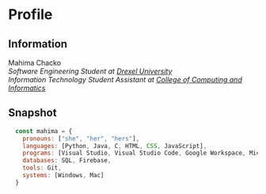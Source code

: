 # Profile

## Information
Mahima Chacko\
*Software Engineering Student at [Drexel University](https://drexel.edu/)*\
*Information Technology Student Assistant at [College of Computing and Informatics](https://drexel.edu/cci/)*


## Snapshot
``` javascript
  const mahima = {
    pronouns: ["she", "her", "hers"],
    languages: [Python, Java, C, HTML, CSS, JavaScript],
    programs: [Visual Studio, Visual Studio Code, Google Workspace, Microsoft Office, Notion],
    databases: SQL, Firebase,
    tools: Git,
    systems: [Windows, Mac]
  }
```
